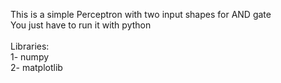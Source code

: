This is a simple Perceptron with two input shapes for AND gate <br />
You just have to run it with python <br />
<br />
Libraries: <br />
1- numpy <br />
2- matplotlib 
